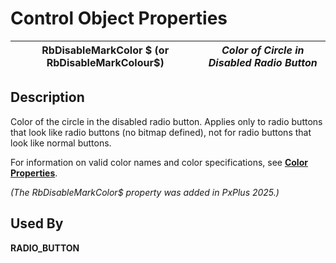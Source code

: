 # Control Object Properties

**RbDisableMarkColor $ (or RbDisableMarkColour$)** |  **_Color of Circle in Disabled Radio Button_**  
---|---  
  
## Description

Color of the circle in the disabled radio button. Applies only to radio buttons that look like radio buttons (no bitmap defined), not for radio buttons that look like normal buttons.

For information on valid color names and color specifications, see [**Color Properties**](../control_object_properties/colour_properties.md).

_(The RbDisableMarkColor$ property was added in PxPlus 2025.)_

## Used By

**RADIO_BUTTON**
